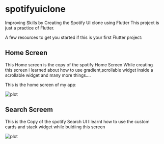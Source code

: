 # spotifyuiclone

Improving Skills by Creating the Spotify UI clone using Flutter
This project is just a practice of Flutter.

A few resources to get you started if this is your first Flutter project:

## Home Screen
This Home screen is the copy of the spotify Home Screen
While creating this screen i learned about how to use gradient,scrollable widget inside a scrollable widget and many more things....

This is the home screen of my app:

![plot](https://github.com/dawarepramod4/sptofyuiclone/blob/master/assets/Screens/Home%20Screen.png)

## Search Screem
This is the Copy of the spotify Search UI
I learnt how to use the custom cards and stack widget while buldiing this screen

![plot](https://github.com/dawarepramod4/sptofyuiclone/blob/master/assets/Screens/SearchScreem.png)
